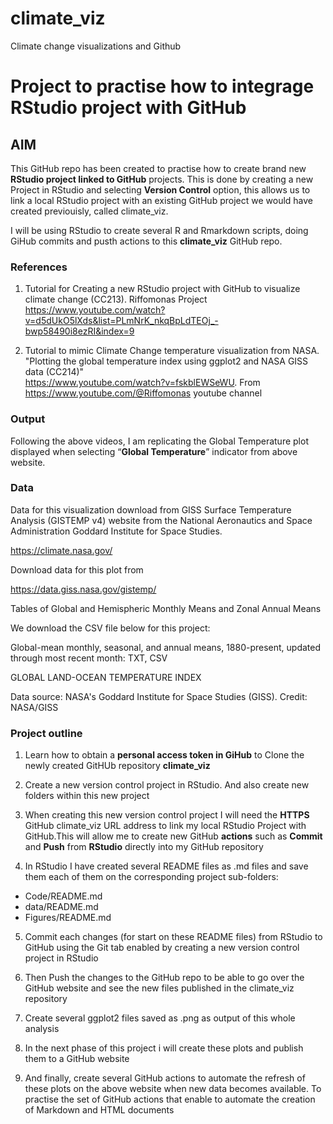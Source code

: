 # climate_viz
Climate change visualizations and Github

# Project to practise how to integrage RStudio project with GitHub 

## AIM

This GitHub repo has been created to practise how to create brand new **RStudio project linked to GitHub** projects. This is done by creating a new Project in RStudio and selecting **Version Control** option, this allows us to link a local RStudio project with an existing GitHub project we would have created previouisly, called climate_viz.

I will be using RStudio to create several R and Rmarkdown scripts, doing GiHub commits and pusth actions to this **climate_viz** GitHub repo. 

### References

1. Tutorial for Creating a new RStudio project with GitHub to visualize climate change (CC213). Riffomonas Project
https://www.youtube.com/watch?v=d5dUkO5lXds&list=PLmNrK_nkqBpLdTEOj_-bwp58490i8ezRI&index=9

2. Tutorial to mimic Climate Change temperature visualization from NASA. "Plotting the global temperature index using ggplot2 and NASA GISS data (CC214)"  
https://www.youtube.com/watch?v=fskblEWSeWU. From https://www.youtube.com/@Riffomonas youtube channel

### Output

Following the above videos, I am replicating the Global Temperature plot displayed when selecting “**Global Temperature**” indicator from above website.


### Data 

Data for this visualization download from GISS Surface Temperature Analysis (GISTEMP v4) website from the National Aeronautics and Space Administration Goddard Institute for Space Studies.

https://climate.nasa.gov/

Download data for this plot from 

https://data.giss.nasa.gov/gistemp/

Tables of Global and Hemispheric Monthly Means and Zonal Annual Means

We download the CSV file below for this project: 

Global-mean monthly, seasonal, and annual means, 1880-present, updated through
most recent month: TXT, CSV

GLOBAL LAND-OCEAN TEMPERATURE INDEX

Data source: NASA's Goddard Institute for Space Studies (GISS). Credit: NASA/GISS


### Project outline

1. Learn how to obtain a **personal access token in GiHub** to Clone the newly created GitHUb repository **climate_viz**

2. Create a new version control project in RStudio. And also create new folders within this new project

3. When creating this new version control project I will need the **HTTPS** GitHub climate_viz URL address to link my local RStudio Project with GitHub.This will allow me to create new GitHub **actions** such as **Commit** and **Push** from **RStudio** directly into my GitHub repository

4. In RStudio I have created several README files as .md files and save them each of them on the corresponding project sub-folders:
- Code/README.md
- data/README.md
- Figures/README.md

5. Commit each changes (for start on these README files) from RStudio to GitHub using the Git tab enabled by creating a new version control project in RStudio

6. Then Push the changes to the GitHub repo to be able to go over the GitHub website and see the new files published in the climate_viz repository

7. Create several ggplot2 files saved as .png as output of this whole analysis

8. In the next phase of this project i will create these plots and publish them to a GitHub website

9. And finally, create several GitHub actions to automate the refresh of these plots on the above website when new data becomes available. To practise the set of GitHub actions that enable to automate the creation of Markdown and HTML documents 
